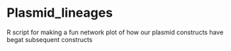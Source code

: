 # Plasmid_lineages
R script for making a fun network plot of how our plasmid constructs have begat subsequent constructs 

